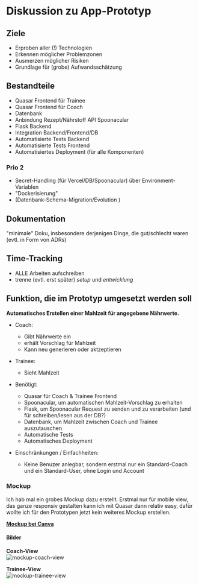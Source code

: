 # Diskussion zu App-Prototyp

## Ziele

- Erproben aller (!) Technologien
- Erkennen möglicher Problemzonen
- Ausmerzen möglicher Risiken
- Grundlage für (grobe) Aufwandsschätzung


## Bestandteile

- Quasar Frontend für Trainee
- Quasar Frontend für Coach
- Datenbank
- Anbindung Rezept/Nährstoff API Spoonacular
- Flask Backend
- Integration Backend/Frontend/DB
- Automatisierte Tests Backend
- Automatisierte Tests Frontend
- Automatisiertes Deployment (für alle Komponenten)

### Prio 2
- Secret-Handling (für Vercel/DB/Spoonacular) über Environment-Variablen
- "Dockerisierung"
- (Datenbank-Schema-Migration/Evolution )


## Dokumentation

"minimale" Doku, insbesondere derjenigen Dinge, die gut/schlecht waren
(evtl. in Form von ADRs)


## Time-Tracking

- ALLE Arbeiten aufschreiben
- trenne (evtl. erst später) _setup_ und _entwicklung_


## Funktion, die im Prototyp umgesetzt werden soll

**Automatisches Erstellen einer Mahlzeit für angegebene Nährwerte.**

- Coach: 
  - Gibt Nährwerte ein
  - erhält Vorschlag für Mahlzeit
  - Kann neu generieren oder aktzeptieren

- Trainee:
  - Sieht Mahlzeit
 
- Benötigt:
  - Quasar für Coach & Trainee Frontend
  - Spoonacular, um automatischen Mahlzeit-Vorschlag zu erhalten
  - Flask, um Spoonacular Request zu senden und zu verarbeiten (und für schreiben/lesen aus der DB?)
  - Datenbank, um Mahlzeit zwischen Coach und Trainee auszutauschen
  - Automatische Tests
  - Automatisches Deployment
 
- Einschränkungen / Einfachheiten:
  - Keine Benuzer anlegbar, sondern erstmal nur ein Standard-Coach und ein Standard-User, ohne Login und Account

### Mockup
Ich hab mal ein grobes Mockup dazu erstellt. Erstmal nur für mobile view, das ganze responsiv gestalten kann ich mit Quasar dann relativ easy, dafür wollte ich für den Prototypen jetzt kein weiteres Mockup erstellen.

[**Mockup bei Canva**](https://www.canva.com/design/DAF8z56g02o/fc0dFiLb2XgaiEcKLf_dPA/edit)

#### Bilder

**Coach-View**  
![mockup-coach-view](https://github.com/perstarke-webdev/starke-nutrition-app-prototype/assets/7078370/dd6dbbee-ea9e-4260-b1b5-f95a710f8942)

**Trainee-View**   
![mockup-trainee-view](https://github.com/perstarke-webdev/starke-nutrition-app-prototype/assets/7078370/5aca44da-428c-4bfd-8acf-80de58277618)





